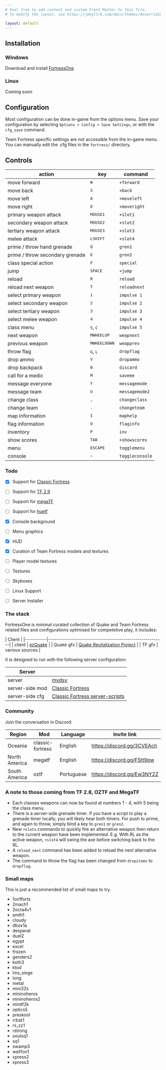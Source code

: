 ```yaml
---
# Feel free to add content and custom Front Matter to this file.
# To modify the layout, see https://jekyllrb.com/docs/themes/#overriding-theme-defaults

layout: default
---
```



## Installation

### Windows

Download and install [FortressOne](https://github.com/FortressOne/fortress-one-installer/releases/latest)


### Linux

Coming soon


## Configuration

Most configuration can be done in-game from the options menu. Save your
configuration by selecting `Options > Config > Save Settings`, or with the
`cfg_save` command.

Team Fortress specific settings are not accessible from the in-game menu. You
can manually edit the .cfg files in the `fortress/` directory.


## Controls

| action                          | key                        | command         |
|---------------------------------|----------------------------|-----------------|
| move forward                    | <kbd>W</kbd>               | `+forward`      |
| move back                       | <kbd>S</kbd>               | `+back`         |
| move left                       | <kbd>A</kbd>               | `+moveleft`     |
| move right                      | <kbd>D</kbd>               | `+moveright`    |
| primary weapon attack           | <kbd>MOUSE1</kbd>          | `+slot1`        |
| secondary weapon attack         | <kbd>MOUSE2</kbd>          | `+slot2`        |
| tertiary weapon attack          | <kbd>MOUSE3</kbd>          | `+slot3`        |
| melee attack                    | <kbd>LSHIFT</kbd>          | `+slot4`        |
| prime / throw hand grenade      | <kbd>Q</kbd>               | `gren1`         |
| prime / throw secondary grenade | <kbd>E</kbd>               | `gren2`         |
| class special action            | <kbd>F</kbd>               | `special`       |
| jump                            | <kbd>SPACE</kbd>           | `+jump`         |
| reload                          | <kbd>R</kbd>               | `reload`        |
| reload next weapon              | <kbd>T</kbd>               | `reloadnext`    |
| select primary weapon           | <kbd>1</kbd>               | `impulse 1`     |
| select secondary weapon         | <kbd>2</kbd>               | `impulse 2`     |
| select tertiary weapon          | <kbd>3</kbd>               | `impulse 3`     |
| select melee weapon             | <kbd>4</kbd>               | `impulse 4`     |
| class menu                      | <kbd>5</kbd>, <kbd>C</kbd> | `impulse 5`     |
| next weapon                     | <kbd>MWHEELUP</kbd>        | `weapnext`      |
| previous weapon                 | <kbd>MWHEELDOWN</kbd>      | `weapprev`      |
| throw flag                      | <kbd>G</kbd>, <kbd>L</kbd> | `dropflag`      |
| drop ammo                       | <kbd>V</kbd>               | `dropammo`      |
| drop backpack                   | <kbd>B</kbd>               | `discard`       |
| call for a medic                | <kbd>M</kbd>               | `saveme`        |
| message everyone                | <kbd>Y</kbd>               | `messagemode`   |
| message team                    | <kbd>U</kbd>               | `messagemode2`  |
| change class                    | <kbd>,</kbd>               | `changeclass`   |
| change team                     | <kbd>.</kbd>               | `changeteam`    |
| map information                 | <kbd>I</kbd>               | `maphelp`       |
| flag information                | <kbd>O</kbd>               | `flaginfo`      |
| inventory                       | <kbd>P</kbd>               | `inv`           |
| show scores                     | <kbd>TAB</kbd>             | `+showscores`   |
| menu                            | <kbd>ESCAPE</kbd>          | `togglemenu`    |
| console                         | <kbd>~</kbd>               | `toggleconsole` |


### Todo

  - [x] Support for [Classic Fortress](http://classicfortress.net/)
  - [ ] Support for [TF 2.9](https://github.com/QWTF/server)
  - [ ] Support for [megaTF](https://github.com/QWTF/server/tree/master/MegaTF_ClanEdition)
  - [ ] Support for [huetf](https://github.com/gmtandi/huetf)
  - [x] Console background
  - [ ] Menu graphics
  - [x] HUD
  - [x] Curation of Team Fortress models and textures
  - [ ] Player model textures
  - [ ] Textures
  - [ ] Skyboxes
  - [ ] Linux Support
  - [ ] Server Installer


### The stack

FortressOne is minimal curated collection of Quake and Team Fortress related files and configurations optimised for competetive play, it includes:


| Client    |
|-----------|----------------------------------------------------------|
| client    | [ezQuake](https://ezquake.github.io/)                    |
| Quake gfx | [Quake Revitalization Project](http://qrp.quakeone.com/) |
| TF gfx    | various sources                                          |


It is designed to run with the following server configuration:

| Server          |                                                                                       |
|-----------------|---------------------------------------------------------------------------------------|
| server          | [mvdsv](https://github.com/deurk/mvdsv)                                               |
| server-side mod | [Classic Fortress](http://classicfortress.net/)                                       |
| server-side cfg | [Classic Fortress server-scripts](https://github.com/Classic-Fortress/server-scripts) |


### Community

Join the conversation in Discord:

| Region        | Mod              | Language   | Invite link                |
|---------------|------------------|------------|----------------------------|
| Oceania       | classic-fortress | English    | https://discord.gg/3CVEAch |
| North America | megatf           | English    | https://discord.gg/FStt9pw |
| South America | oztf             | Portuguese | https://discord.gg/Ew3NY2Z |


### A note to those coming from TF 2.8, OZTF and MegaTF

* Each classes weapons can now be found at numbers 1 - 4, with 5 being the
  class menu.
* There is a server-side grenade timer. If you have a script to play a grenade
  timer locally, you will likely hear both timers. For push to prime, and again
  to throw, simply bind a key to `gren1` or `gren2`.
* New `+slotx` commands to quickly fire an alternative weapon then return to
  the current weapon have been implemented. E.g. With RL as the active weapon,
`+slot4` will swing the axe before switching back to the RL.
* A `reload_next` command has been added to reload the next alternative weapon.
* The command to throw the flag has been changed from `dropitems` to
  `dropflag`.


### Small maps

This is just a recommended list of small maps to try.

- 1on1forts
- 2mach1
- 2octa4v1
- amth1
- cloudy
- dbox1a
- desperat
- duel2
- egypt
- excel
- frozen
- genders2
- koth3
- ktod
- lms_siege
- long
- metal
- mini32s
- mininoheros
- mininoheros2
- minitf2k
- optics5
- preskool
- rrbat1
- rs_zz1
- rstrong
- soulsq1
- sq1
- swamp3
- well1on1
- xpress2
- xpress3
